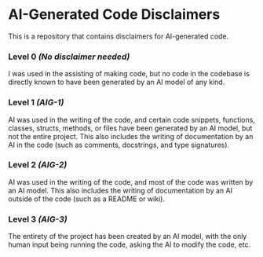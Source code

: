 # AI-Generated Code Disclaimers
This is a repository that contains disclaimers for AI-generated code.

### Level 0 *(No disclaimer needed)*
I was used in the assisting of making code, but no code in the codebase is directly known to have been generated by an AI model of any kind.

### Level 1 *(AIG-1)*
AI was used in the writing of the code, and certain code snippets, functions, classes, structs, methods, or files have been generated by an AI model, but not the entire project.
This also includes the writing of documentation by an AI in the code (such as comments, docstrings, and type signatures).

### Level 2 *(AIG-2)*
AI was used in the writing of the code, and most of the code was written by an AI model.
This also includes the writing of documentation by an AI outside of the code (such as a README or wiki).

### Level 3 *(AIG-3)*
The entirety of the project has been created by an AI model, with the only human input being running the code, asking the AI to modify the code, etc.
